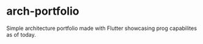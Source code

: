 # arch-portfolio
Simple architecture portfolio made with Flutter showcasing prog capabilites as of today.
